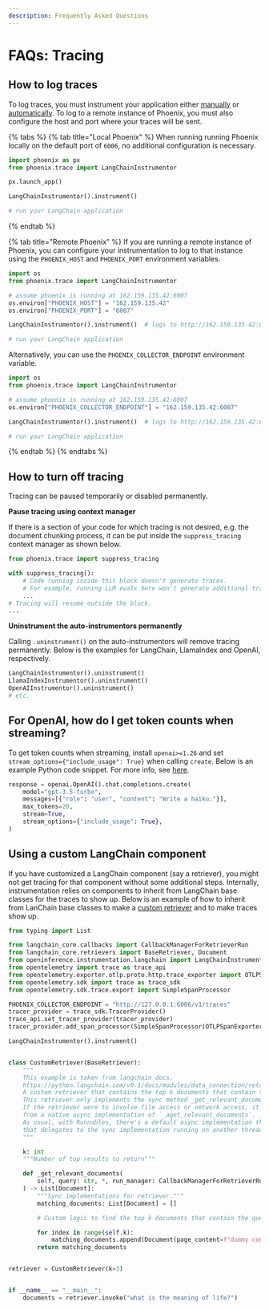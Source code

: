 ```yaml
---
description: Frequently Asked Questions
---
```


# FAQs: Tracing

## How to log traces

To log traces, you must instrument your application either [manually](../how-to-tracing/setup-tracing/custom-spans.md) or [automatically](broken-reference). To log to a remote instance of Phoenix, you must also configure the host and port where your traces will be sent.

{% tabs %}
{% tab title="Local Phoenix" %}
When running running Phoenix locally on the default port of `6006`, no additional configuration is necessary.

```python
import phoenix as px
from phoenix.trace import LangChainInstrumentor

px.launch_app()

LangChainInstrumentor().instrument()

# run your LangChain application
```
{% endtab %}

{% tab title="Remote Phoenix" %}
If you are running a remote instance of Phoenix, you can configure your instrumentation to log to that instance using the `PHOENIX_HOST` and `PHOENIX_PORT` environment variables.

```python
import os
from phoenix.trace import LangChainInstrumentor

# assume phoenix is running at 162.159.135.42:6007
os.environ["PHOENIX_HOST"] = "162.159.135.42"
os.environ["PHOENIX_PORT"] = "6007"

LangChainInstrumentor().instrument()  # logs to http://162.159.135.42:6007

# run your LangChain application
```

Alternatively, you can use the `PHOENIX_COLLECTOR_ENDPOINT` environment variable.

```python
import os
from phoenix.trace import LangChainInstrumentor

# assume phoenix is running at 162.159.135.42:6007
os.environ["PHOENIX_COLLECTOR_ENDPOINT"] = "162.159.135.42:6007"

LangChainInstrumentor().instrument()  # logs to http://162.159.135.42:6007

# run your LangChain application
```
{% endtab %}
{% endtabs %}

## How to turn off tracing

Tracing can be paused temporarily or disabled permanently.

**Pause tracing using context manager**

If there is a section of your code for which tracing is not desired, e.g. the document chunking process, it can be put inside the `suppress_tracing` context manager as shown below.

```python
from phoenix.trace import suppress_tracing

with suppress_tracing():
    # Code running inside this block doesn't generate traces.
    # For example, running LLM evals here won't generate additional traces.
    ...
# Tracing will resume outside the block.
...
```

**Uninstrument the auto-instrumentors permanently**

Calling `.uninstrument()` on the auto-instrumentors will remove tracing permanently. Below is the examples for LangChain, LlamaIndex and OpenAI, respectively.

```python
LangChainInstrumentor().uninstrument()
LlamaIndexInstrumentor().uninstrument()
OpenAIInstrumentor().uninstrument()
# etc.
```

## For OpenAI, how do I get token counts when streaming?

To get token counts when streaming, install `openai>=1.26` and set `stream_options={"include_usage": True}` when calling `create`. Below is an example Python code snippet. For more info, see [here](https://community.openai.com/t/usage-stats-now-available-when-using-streaming-with-the-chat-completions-api-or-completions-api/738156).

```python
response = openai.OpenAI().chat.completions.create(
    model="gpt-3.5-turbo",
    messages=[{"role": "user", "content": "Write a haiku."}],
    max_tokens=20,
    stream=True,
    stream_options={"include_usage": True},
)
```

## Using a custom LangChain component

If you have customized a LangChain component (say a retriever), you might not get tracing for that component without some additional steps. Internally, instrumentation relies on components to inherit from LangChain base classes for the traces to show up. Below is an example of how to inherit from LanChain base classes to make a [custom retriever](https://python.langchain.com/v0.1/docs/modules/data_connection/retrievers/custom_retriever/) and to make traces show up.

```python
from typing import List

from langchain_core.callbacks import CallbackManagerForRetrieverRun
from langchain_core.retrievers import BaseRetriever, Document
from openinference.instrumentation.langchain import LangChainInstrumentor
from opentelemetry import trace as trace_api
from opentelemetry.exporter.otlp.proto.http.trace_exporter import OTLPSpanExporter
from opentelemetry.sdk import trace as trace_sdk
from opentelemetry.sdk.trace.export import SimpleSpanProcessor

PHOENIX_COLLECTOR_ENDPOINT = "http://127.0.0.1:6006/v1/traces"
tracer_provider = trace_sdk.TracerProvider()
trace_api.set_tracer_provider(tracer_provider)
tracer_provider.add_span_processor(SimpleSpanProcessor(OTLPSpanExporter(endpoint)))

LangChainInstrumentor().instrument()


class CustomRetriever(BaseRetriever):
    """
    This example is taken from langchain docs.
    https://python.langchain.com/v0.1/docs/modules/data_connection/retrievers/custom_retriever/
    A custom retriever that contains the top k documents that contain the user query.
    This retriever only implements the sync method _get_relevant_documents.
    If the retriever were to involve file access or network access, it could benefit
    from a native async implementation of `_aget_relevant_documents`.
    As usual, with Runnables, there's a default async implementation that's provided
    that delegates to the sync implementation running on another thread.
    """

    k: int
    """Number of top results to return"""

    def _get_relevant_documents(
        self, query: str, *, run_manager: CallbackManagerForRetrieverRun
    ) -> List[Document]:
        """Sync implementations for retriever."""
        matching_documents: List[Document] = []

        # Custom logic to find the top k documents that contain the query

        for index in range(self.k):
            matching_documents.append(Document(page_content=f"dummy content at {index}", score=1.0))
        return matching_documents


retriever = CustomRetriever(k=3)


if __name__ == "__main__":
    documents = retriever.invoke("what is the meaning of life?")
```
